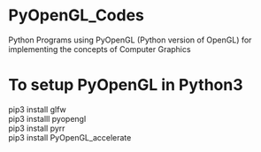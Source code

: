 # PyOpenGL_Codes
Python Programs using PyOpenGL (Python version of OpenGL) for implementing the concepts of Computer Graphics


# To setup PyOpenGL in Python3

pip3 install glfw <br />
pip3 installl pyopengl <br />
pip3 install pyrr <br />
pip3 install PyOpenGL_accelerate <br />
